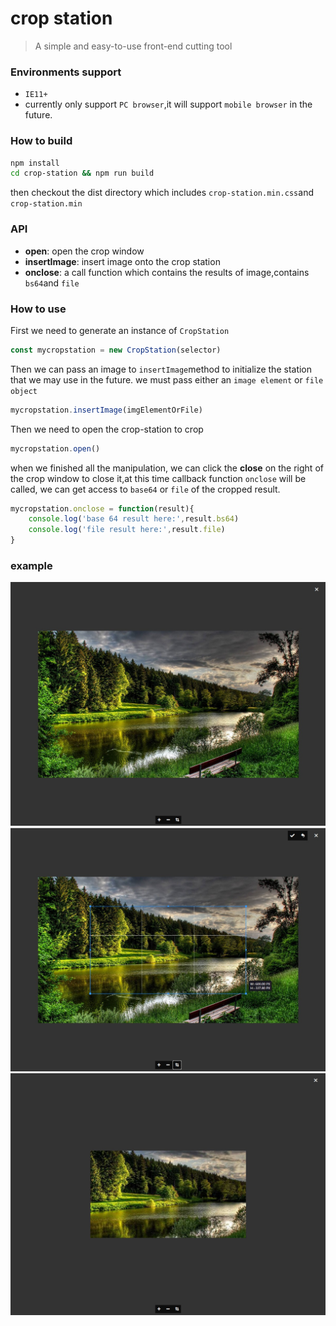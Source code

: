 # crop station
> A simple and easy-to-use front-end cutting tool

### Environments support

- `IE11+`
- currently only support `PC browser`,it will support `mobile browser` in the future.
### How to build
```bash
npm install
cd crop-station && npm run build
```
then checkout the dist directory which includes `crop-station.min.css`and `crop-station.min`

### API
- **open**: open the crop window
- **insertImage**: insert image onto the crop station
- **onclose**: a call function which contains the results of image,contains `bs64`and `file` 
### How to use

First we need to generate an instance of `CropStation`

```javascript
const mycropstation = new CropStation(selector)
```

Then we can pass an image to `insertImage`method to initialize the station that we may use in the future.
we must pass either an `image element` or `file object`

```javascript
mycropstation.insertImage(imgElementOrFile)
```

Then we need to open the crop-station to crop

```javascript
mycropstation.open()
```

when we finished all the manipulation, we can click the **close** on the right of the crop window to close it,at this time callback function `onclose` will be called, we can get access to `base64` or `file` of the cropped result.  

```javascript
mycropstation.onclose = function(result){
    console.log('base 64 result here:',result.bs64)
    console.log('file result here:',result.file)
}

```
### example
![when we open](https://raw.githubusercontent.com/anderlaw/crop-station/main/examples/example1.jpg)
![start cropping](https://raw.githubusercontent.com/anderlaw/crop-station/main/examples/example2.jpg)
![after cropping](https://raw.githubusercontent.com/anderlaw/crop-station/main/examples/example3.jpg)
